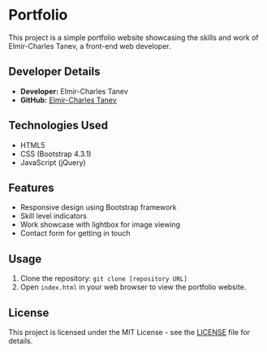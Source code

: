 # Portfolio

This project is a simple portfolio website showcasing the skills and work of Elmir-Charles Tanev, a front-end web developer.

## Developer Details
- **Developer:** Elmir-Charles Tanev
- **GitHub:** [Elmir-Charles Tanev](https://github.com/charlestanev)

## Technologies Used
- HTML5
- CSS (Bootstrap 4.3.1)
- JavaScript (jQuery)

## Features
- Responsive design using Bootstrap framework
- Skill level indicators
- Work showcase with lightbox for image viewing
- Contact form for getting in touch

## Usage
1. Clone the repository: `git clone [repository URL]`
2. Open `index.html` in your web browser to view the portfolio website.

## License
This project is licensed under the MIT License - see the [LICENSE](LICENSE) file for details.
